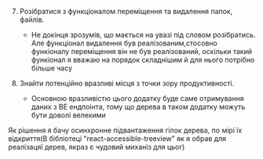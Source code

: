 7. Розібратися з функціоналом переміщення та видалення папок, файлів.
   - Не докінця зрозумів, що мається на увазі під словом розібратись. Але функціонал видалення був реалізованим,стосовно функіоналу переміщення він не був реалізований, оскільки такий функіонал я вважаю на порядок складнішим й для нього потрібно більше часу   
   

8. Знайти потенційно вразливі місця з точки зору продуктивності.
   - Основною вразливістю цього додатку буде саме отримування даних з BE ендпоінта, тому що дерева в таком додатку можуть бути доволі велекими

Як рішення я бачу осинхронне підвантаження гілок дерева, по мірі їх відкриття(В бібліотеці "react-accessible-treeview" як я обрав для реалізацяї дерев, якраз є чудовий миханіз для цьог)